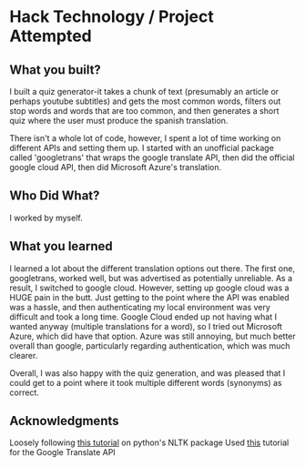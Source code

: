 # Hack Technology / Project Attempted


## What you built? 

I built a quiz generator-it takes a chunk of text (presumably an article or perhaps youtube subtitles) and gets the most common words, filters out stop words and words that are too common, and then generates a short quiz where the user must produce the spanish translation.

There isn't a whole lot of code, however, I spent a lot of time working on different APIs and setting them up. I started with an unofficial package called 'googletrans' that wraps the google translate API, then did the official google cloud API, then did Microsoft Azure's translation.

## Who Did What?

I worked by myself.

## What you learned

I learned a lot about the different translation options out there. The first one, googletrans, worked well, but was advertised as potentially unreliable. As a result, I switched to google cloud. However, setting up google cloud was a HUGE pain in the butt. Just getting to the point where the API was enabled was a hassle, and then authenticating my local environment was very difficult and took a long time. Google Cloud ended up not having what I wanted anyway (multiple translations for a word), so I tried out Microsoft Azure, which did have that option. Azure was still annoying, but much better overall than google, particularly regarding authentication, which was much clearer. 

Overall, I was also happy with the quiz generation, and was pleased that I could get to a point where it took multiple different words (synonyms) as correct.

## Acknowledgments

Loosely following [this tutorial](https://realpython.com/nltk-nlp-python/) on python's NLTK package
Used [this](https://console.cloud.google.com/welcome?project=buoyant-set-376321&walkthrough_id=translation_api_v3_index) tutorial for the Google Translate API